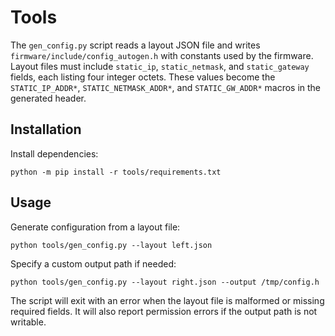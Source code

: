# Tools

The `gen_config.py` script reads a layout JSON file and writes `firmware/include/config_autogen.h` with constants used by the firmware. Layout files must include `static_ip`, `static_netmask`, and `static_gateway` fields, each listing four integer octets. These values become the `STATIC_IP_ADDR*`, `STATIC_NETMASK_ADDR*`, and `STATIC_GW_ADDR*` macros in the generated header.

## Installation

Install dependencies:

```
python -m pip install -r tools/requirements.txt
```

## Usage

Generate configuration from a layout file:

```
python tools/gen_config.py --layout left.json
```

Specify a custom output path if needed:

```
python tools/gen_config.py --layout right.json --output /tmp/config.h
```

The script will exit with an error when the layout file is malformed or missing
required fields. It will also report permission errors if the output path is
not writable.
